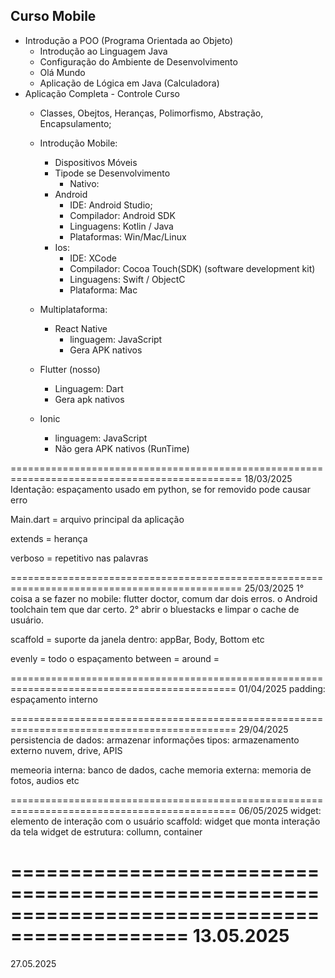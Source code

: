 ## Curso Mobile
- Introdução a POO (Programa Orientada ao Objeto)
    - Introdução ao Linguagem Java 
    - Configuração do Ambiente de Desenvolvimento 
    - Olá Mundo
    - Aplicação de Lógica em Java (Calculadora)
- Aplicação Completa - Controle Curso
    - Classes, Obejtos, Heranças, Polimorfismo, Abstração, Encapsulamento;

    - Introdução Mobile:
        - Dispositivos Móveis
        - Tipode se Desenvolvimento
            - Nativo: 
        - Android 
            - IDE: Android Studio;
            - Compilador: Android SDK
            - Linguagens: Kotlin / Java
            - Plataformas: Win/Mac/Linux
        - Ios: 
            - IDE: XCode
            - Compilador: Cocoa Touch(SDK) (software development kit)
            - Linguagens: Swift / ObjectC
            - Plataforma: Mac

    - Multiplataforma:
        - React Native
            - linguagem: JavaScript
            - Gera APK nativos 

    - Flutter (nosso)
        - Linguagem: Dart
        - Gera apk nativos

    - Ionic
        - linguagem: JavaScript
        - Não gera APK nativos
        (RunTime)

==============================================================================================
18/03/2025
Identação: espaçamento usado em python, se for removido pode causar erro

Main.dart = arquivo principal da aplicação

extends = herança

verboso = repetitivo nas palavras

==============================================================================================
25/03/2025
1° coisa a se fazer no mobile: flutter doctor, comum dar dois erros. o Android toolchain tem que dar certo.
2° abrir o bluestacks e limpar o cache de usuário.

scaffold = suporte da janela
dentro: appBar, Body, Bottom etc

evenly = todo o espaçamento
between = 
around =

=============================================================================================
01/04/2025
padding: espaçamento interno

=============================================================================================
29/04/2025
persistencia de dados: armazenar informações
tipos: armazenamento externo
nuvem, drive, APIS

memeoria interna: banco de dados, cache
memoria externa: memoria de fotos, audios etc 

=============================================================================================
06/05/2025
 widget: elemento de interação com o usuário
 scaffold: widget que monta interação da tela
 widget de estrutura: collumn, container

=============================================================================================
13.05.2025
=============================================================================================
27.05.2025
